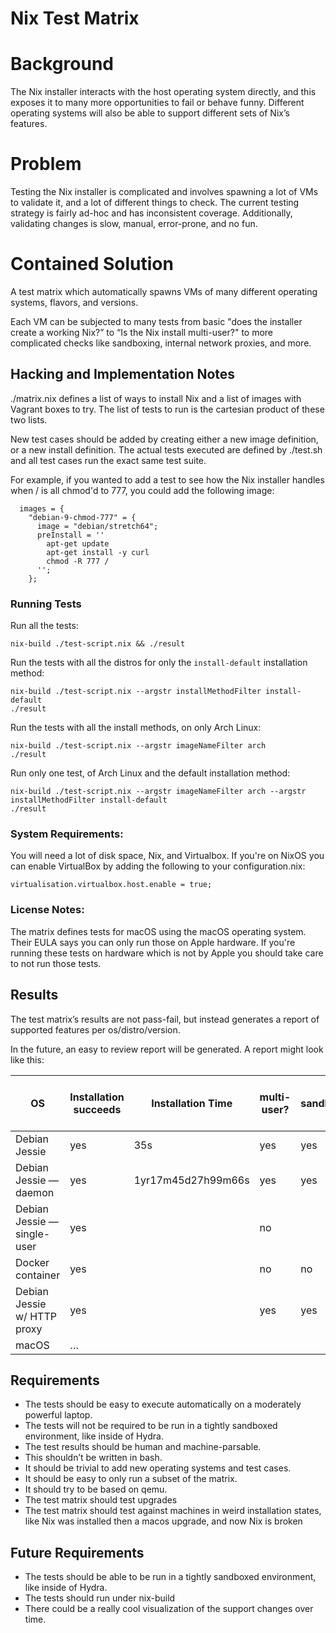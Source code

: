 # Nix Test Matrix

# Background

The Nix installer interacts with the host operating system directly,
and this exposes it to many more opportunities to fail or behave
funny. Different operating systems will also be able to support
different sets of Nix’s features.

# Problem

Testing the Nix installer is complicated and involves spawning a lot
of VMs to validate it, and a lot of different things to check. The
current testing strategy is fairly ad-hoc and has inconsistent
coverage. Additionally, validating changes is slow, manual,
error-prone, and no fun.

# Contained Solution

A test matrix which automatically spawns VMs of many different
operating systems, flavors, and versions.

Each VM can be subjected to many tests from basic "does the
installer create a working Nix?” to “Is the Nix install multi-user?"
to more complicated checks like sandboxing, internal network proxies,
and more.


## Hacking and Implementation Notes

./matrix.nix defines a list of ways to install Nix and a list of
images with Vagrant boxes to try. The list of tests to run is the
cartesian product of these two lists.

New test cases should be added by creating either a new image
definition, or a new install definition. The actual tests executed are
defined by ./test.sh and all test cases run the exact same test suite.

For example, if you wanted to add a test to see how the Nix installer
handles when / is all chmod'd to 777, you could add the following
image:

```
  images = {
    "debian-9-chmod-777" = {
      image = "debian/stretch64";
      preInstall = ''
        apt-get update
        apt-get install -y curl
        chmod -R 777 /
      '';
    };
```

### Running Tests

Run all the tests:

    nix-build ./test-script.nix && ./result

Run the tests with all the distros for only the `install-default`
installation method:

    nix-build ./test-script.nix --argstr installMethodFilter install-default
    ./result

Run the tests with all the install methods, on only Arch Linux:

    nix-build ./test-script.nix --argstr imageNameFilter arch
    ./result

Run only one test, of Arch Linux and the default installation method:

    nix-build ./test-script.nix --argstr imageNameFilter arch --argstr installMethodFilter install-default
    ./result

### System Requirements:

You will need a lot of disk space, Nix, and Virtualbox. If you're on
NixOS you can enable VirtualBox by adding the following to your
configuration.nix:

    virtualisation.virtualbox.host.enable = true;

### License Notes:

The matrix defines tests for macOS using the macOS operating system.
Their EULA says you can only run those on Apple hardware. If you're
running these tests on hardware which is not by Apple you should
take care to not run those tests.



## Results

The test matrix’s results are not pass-fail, but instead generates a
report of supported features per os/distro/version.

In the future, an easy to review report will be generated. A report
might look like this:


| OS                          | Installation succeeds | Installation Time  | multi-user? | sandboxing? | nix-shell succeeds? | nix-env as a user? | nix-env as root? | nix-store over ssh? |
| --------------------------- | --------------------- | ------------------ | ----------- | ----------- | ------------------- | ------------------ | ---------------- | ------------------- |
| Debian Jessie               | yes                   | 35s                | yes         | yes         | yes                 | yes                | yes              | no                  |
| Debian Jessie —daemon       | yes                   | 1yr17m45d27h99m66s | yes         | yes         |                     |                    |                  |                     |
| Debian Jessie —single-user  | yes                   |                    | no          |             |                     |                    |                  |                     |
| Docker container            | yes                   |                    | no          | no          | yes                 | yes                | yes              | no                  |
| Debian Jessie w/ HTTP proxy | yes                   |                    | yes         | yes         | yes                 | yes                | yes              | no                  |
| macOS                       | …                     |                    |             |             |                     |                    |                  |                     |

## Requirements

 - The tests should be easy to execute automatically on a moderately
   powerful laptop.
 - The tests will not be required to be run in a tightly sandboxed
   environment, like inside of Hydra.
 - The test results should be human and machine-parsable.
 - This shouldn’t be written in bash.
 - It should be trivial to add new operating systems and test cases.
 - It should be easy to only run a subset of the matrix.
 - It should try to be based on qemu.
 - The test matrix should test upgrades
 - The test matrix should test against machines in weird installation
   states, like Nix was installed then a macos upgrade, and now Nix is
   broken


## Future Requirements

 - The tests should be able to be run in a tightly sandboxed
   environment, like inside of Hydra.
 - The tests should run under nix-build
 - There could be a really cool visualization of the support changes
   over time.
